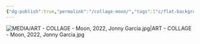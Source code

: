 ```yaml
---
{"dg-publish":true,"permalink":"/collage-moon/","tags":["c/flat-background","c/moon","c/abstract","c/colour-white","c/colour-colorfull","c/woman","c/face","collage/year-2022","c/N/PK"],"created":"2024-06-28T12:56:47.000-04:00","updated":"2025-09-10T09:48:14.646-04:00"}
---
```



![MEDIA/ART - COLLAGE - Moon, 2022, Jonny Garcia.jpg|ART - COLLAGE - Moon, 2022, Jonny Garcia.jpg](/img/user/MEDIA/ART%20-%20COLLAGE%20-%20Moon,%202022,%20Jonny%20Garcia.jpg)

